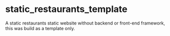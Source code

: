 # static_restaurants_template
A static restaurants static website without backend or front-end framework, this was build as a template only.
